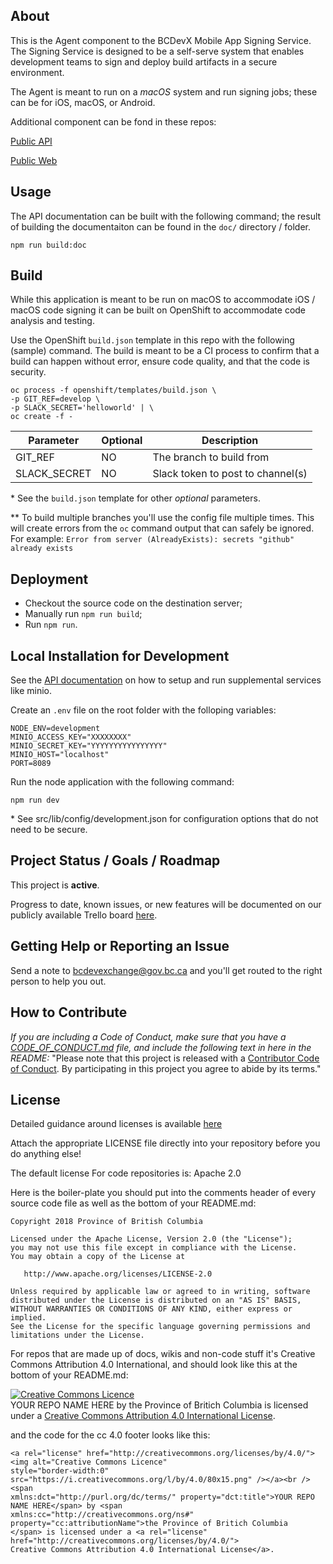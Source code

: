 
## About

This is the Agent component to the BCDevX Mobile App Signing Service. The Signing
Service is designed to be a self-serve system that enables development teams to
sign and deploy build artifacts in a secure environment.

The Agent is meant to run on a *macOS* system and run signing jobs; these can be
for iOS, macOS, or Android.

Additional component can be fond in these repos:

[Public API](https://github.com//bcdevops/mobile-cicd-api.git)

[Public Web](https://github.com//bcdevops/mobile-cicd-web.git)

## Usage

The API documentation can be built with the following command; the result of building the documentaiton can be found in the `doc/` directory / folder.

```console
npm run build:doc
```

## Build

While this application is meant to be run on macOS to accommodate iOS / macOS code signing it can be built on OpenShift to accommodate code analysis and testing.

Use the OpenShift `build.json` template in this repo with the following (sample) command. The build is meant to be a CI process to confirm that a build can happen without error, ensure code quality, and that the code is security.

```console
oc process -f openshift/templates/build.json \
-p GIT_REF=develop \
-p SLACK_SECRET='helloworld' | \
oc create -f -
```

| Parameter          | Optional      | Description   |
| ------------------ | ------------- | ------------- |
| GIT_REF            | NO            | The branch to build from |
| SLACK_SECRET       | NO            | Slack token to post to channel(s) |

\*  See the `build.json` template for other *optional* parameters.

\**  To build multiple branches you'll use the config file multiple times. This will create errors from the `oc` command output that can safely be ignored. For example: `Error from server (AlreadyExists): secrets "github" already exists`

## Deployment

* Checkout the source code on the destination server;
* Manually run `npm run build`;
* Run `npm run`.

## Local Installation for Development

See the [API documentation](https://github.com/bcdevops/mobile-cicd-api.git/README.md) on how to setup and run supplemental services like minio.

Create an `.env` file on the root folder with the folloping variables:

```console
NODE_ENV=development
MINIO_ACCESS_KEY="XXXXXXXX"
MINIO_SECRET_KEY="YYYYYYYYYYYYYYYY"
MINIO_HOST="localhost"
PORT=8089
```

Run the node application with the following command:

```console
npm run dev
```

\* See src/lib/config/development.json for configuration options that do not need to be secure.

## Project Status / Goals / Roadmap

This project is **active**. 

Progress to date, known issues, or new features will be documented on our publicly available Trello board [here](https://trello.com/b/HGJpxQdS/mobile-pathfinder).

## Getting Help or Reporting an Issue

Send a note to bcdevexchange@gov.bc.ca and you'll get routed to the right person to help you out.


## How to Contribute

*If you are including a Code of Conduct, make sure that you have a [CODE_OF_CONDUCT.md](SAMPLE-CODE_OF_CONDUCT.md) file, and include the following text in here in the README:*
"Please note that this project is released with a [Contributor Code of Conduct](CODE_OF_CONDUCT.md). By participating in this project you agree to abide by its terms."

## License

Detailed guidance around licenses is available 
[here](/BC-Open-Source-Development-Employee-Guide/Licenses.md)

Attach the appropriate LICENSE file directly into your repository before you do anything else!

The default license For code repositories is: Apache 2.0

Here is the boiler-plate you should put into the comments header of every source code file as well as the bottom of your README.md:

    Copyright 2018 Province of British Columbia

    Licensed under the Apache License, Version 2.0 (the "License");
    you may not use this file except in compliance with the License.
    You may obtain a copy of the License at 

       http://www.apache.org/licenses/LICENSE-2.0

    Unless required by applicable law or agreed to in writing, software
    distributed under the License is distributed on an "AS IS" BASIS,
    WITHOUT WARRANTIES OR CONDITIONS OF ANY KIND, either express or implied.
    See the License for the specific language governing permissions and
    limitations under the License.
   
For repos that are made up of docs, wikis and non-code stuff it's Creative Commons Attribution 4.0 International, and should look like this at the bottom of your README.md:

<a rel="license" href="http://creativecommons.org/licenses/by/4.0/"><img alt="Creative Commons Licence" style="border-width:0" src="https://i.creativecommons.org/l/by/4.0/80x15.png" /></a><br /><span xmlns:dct="http://purl.org/dc/terms/" property="dct:title">YOUR REPO NAME HERE</span> by <span xmlns:cc="http://creativecommons.org/ns#" property="cc:attributionName">the Province of Britich Columbia</span> is licensed under a <a rel="license" href="http://creativecommons.org/licenses/by/4.0/">Creative Commons Attribution 4.0 International License</a>.

and the code for the cc 4.0 footer looks like this:

    <a rel="license" href="http://creativecommons.org/licenses/by/4.0/"><img alt="Creative Commons Licence"
    style="border-width:0" src="https://i.creativecommons.org/l/by/4.0/80x15.png" /></a><br /><span
    xmlns:dct="http://purl.org/dc/terms/" property="dct:title">YOUR REPO NAME HERE</span> by <span
    xmlns:cc="http://creativecommons.org/ns#" property="cc:attributionName">the Province of Britich Columbia
    </span> is licensed under a <a rel="license" href="http://creativecommons.org/licenses/by/4.0/">
    Creative Commons Attribution 4.0 International License</a>.
